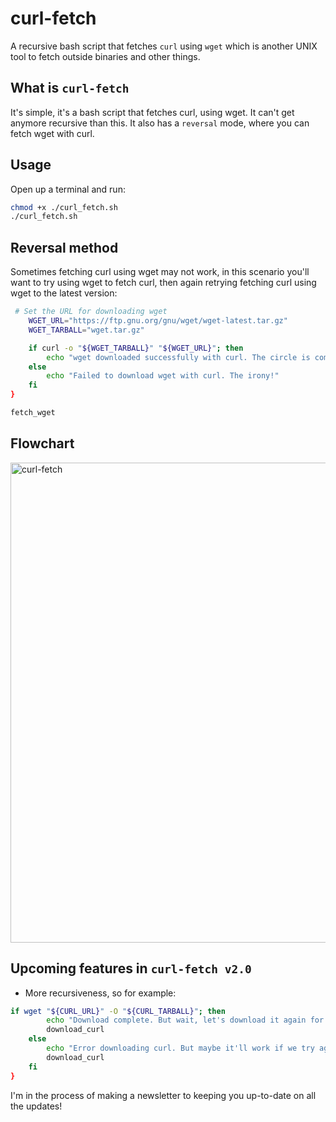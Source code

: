 # curl-fetch
A recursive bash script that fetches `curl` using `wget` which is another UNIX tool to fetch outside binaries and other things.

## What is `curl-fetch` 
It's simple, it's a bash script that fetches curl, using wget. It can't get anymore recursive than this. It also has a `reversal` mode, where you can fetch wget with curl. 

## Usage

Open up a terminal and run: 

```bash
chmod +x ./curl_fetch.sh
./curl_fetch.sh
```

## Reversal method 

Sometimes fetching curl using wget may not work, in this scenario you'll want to try using wget to fetch curl, then again retrying fetching curl using wget to the latest version:

```bash
 # Set the URL for downloading wget
    WGET_URL="https://ftp.gnu.org/gnu/wget/wget-latest.tar.gz"
    WGET_TARBALL="wget.tar.gz"

    if curl -o "${WGET_TARBALL}" "${WGET_URL}"; then
        echo "wget downloaded successfully with curl. The circle is complete."
    else
        echo "Failed to download wget with curl. The irony!"
    fi
}

fetch_wget
```

## Flowchart 

<img width="768" alt="curl-fetch" src="https://github.com/Montana/curl-fetch/assets/20936398/31c3b716-1359-49a7-92da-4cf6863a85a7">

## Upcoming features in `curl-fetch v2.0`

* More recursiveness, so for example:

```bash
if wget "${CURL_URL}" -O "${CURL_TARBALL}"; then
        echo "Download complete. But wait, let's download it again for good measure!"
        download_curl
    else
        echo "Error downloading curl. But maybe it'll work if we try again?"
        download_curl
    fi
}
```

I'm in the process of making a newsletter to keeping you up-to-date on all the updates! 
